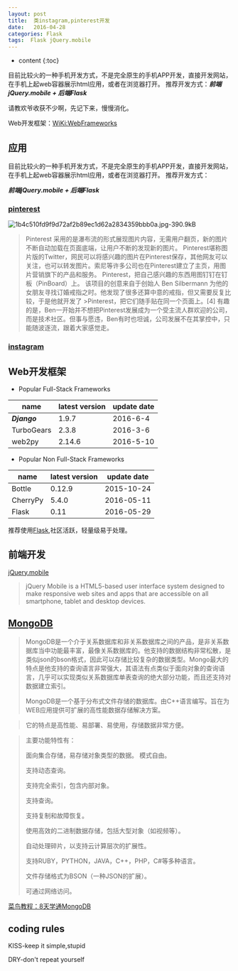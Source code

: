 ```yaml
---
layout: post
title:  类instagram,pinterest开发
date:   2016-04-28
categories: Flask
tags:  Flask jQuery.mobile
---
```


* content
{:toc}

目前比较火的一种手机开发方式，不是完全原生的手机APP开发，直接开发网站，在手机上起web容器展示html应用，或者在浏览器打开。
推荐开发方式：***前端jQuery.mobile + 后端Flask***






请教欢爷收获不少啊，先记下来，慢慢消化。

Web开发框架：[WiKi:WebFrameworks](https://wiki.python.org/moin/WebFrameworks/)

## 应用

目前比较火的一种手机开发方式，不是完全原生的手机APP开发，直接开发网站，在手机上起web容器展示html应用，或者在浏览器打开。
推荐开发方式：

***前端jQuery.mobile + 后端Flask***

### [pinterest](https://www.pinterest.com/)

![1b4c510fd9f9d72af2b89ec1d62a2834359bbb0a.jpg-390.9kB][1]

>Pinterest 采用的是瀑布流的形式展现图片内容，无需用户翻页，新的图片不断自动加载在页面底端，让用户不断的发现新的图片。
>Pinterest堪称图片版的Twitter，网民可以将感兴趣的图片在Pinterest保存，其他网友可以关注，也可以转发图片。索尼等许多公司也在Pinterest建立了主页，用图片营销旗下的产品和服务。
>Pinterest，把自己感兴趣的东西用图钉钉在钉板（PinBoard）上。
>该项目的创意来自于创始人 Ben Silbermann 为他的女朋友寻找订婚戒指之时。他发现了很多还算中意的戒指，但又需要反复比较，于是他就开发了 >Pinterest，把它们随手贴在同一个页面上。[4]
>有趣的是，Ben一开始并不想把Pinterest发展成为一个受主流人群欢迎的公司，而是技术社区。但事与愿违，Ben有时也坦诚，公司发展不在其掌控中，只能随波逐流，跟着大家感觉走。

### [instagram]()


## Web开发框架

- Popular Full-Stack Frameworks

|name|latest version|update date|
|---|--|--|
|***Django***|1.9.7|2016-6-4|
|TurboGears|2.3.8|2016-3-6|
|web2py|2.14.6|2016-5-10|

- Popular Non Full-Stack Frameworks

|name|latest version|update date|
|---|--|--|
|Bottle|0.12.9|2015-10-24|
|CherryPy|5.4.0|2016-05-11|
|Flask|0.11| 2016-05-29|

推荐使用[Flask](http://flask.pocoo.org/),社区活跃，轻量级易于处理。

## 前端开发

[jQuery.mobile](http://jquerymobile.com/)

>jQuery Mobile is a HTML5-based user interface system designed to make responsive web sites and apps that are accessible on all smartphone, tablet and desktop devices.


## [MongoDB](https://www.mongodb.com/)

>MongoDB是一个介于关系数据库和非关系数据库之间的产品，是非关系数据库当中功能最丰富，最像关系数据库的。他支持的数据结构非常松散，是类似json的bson格式，因此可以存储比较复杂的数据类型。Mongo最大的特点是他支持的查询语言非常强大，其语法有点类似于面向对象的查询语言，几乎可以实现类似关系数据库单表查询的绝大部分功能，而且还支持对数据建立索引。
>
>MongoDB是一个基于分布式文件存储的数据库。由C++语言编写。旨在为WEB应用提供可扩展的高性能数据存储解决方案。

>它的特点是高性能、易部署、易使用，存储数据非常方便。

>主要功能特性有：
>
>  面向集合存储，易存储对象类型的数据。
模式自由。
>
>  支持动态查询。
>
>  支持完全索引，包含内部对象。
>
>  支持查询。
>
>  支持复制和故障恢复。
>
>  使用高效的二进制数据存储，包括大型对象（如视频等）。
>
>  自动处理碎片，以支持云计算层次的扩展性。
>
>  支持RUBY，PYTHON，JAVA，C++，PHP，C#等多种语言。
>
>  文件存储格式为BSON（一种JSON的扩展）。
>
>  可通过网络访问。

[菜鸟教程：8天学通MongoDB](http://www.cnblogs.com/huangxincheng/archive/2012/02/18/2356595.html)

## coding rules

KISS-keep it simple,stupid

DRY-don't repeat yourself



  [1]: http://static.zybuluo.com/maorongrong/x2859pjbc1sro07ppcanx1ky/1b4c510fd9f9d72af2b89ec1d62a2834359bbb0a.jpg
